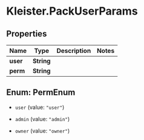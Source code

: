 # Kleister.PackUserParams

## Properties

Name | Type | Description | Notes
------------ | ------------- | ------------- | -------------
**user** | **String** |  | 
**perm** | **String** |  | 



## Enum: PermEnum


* `user` (value: `"user"`)

* `admin` (value: `"admin"`)

* `owner` (value: `"owner"`)




